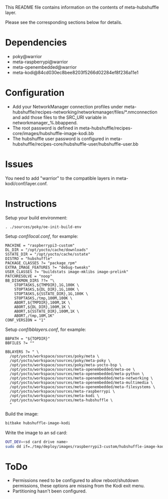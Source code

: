 This README file contains information on the contents of meta-hubshuffle layer.

Please see the corresponding sections below for details.

Dependencies
============
  * poky@warrior
  * meta-raspberrypi@warrior
  * meta-openembedded@warrior
  * meta-kodi@84cd030ec8bee8203f5266d02284ef8f236a11e1

Configuration
============
 * Add your NetworkManager connection profiles under meta-hubshuffle/recipes-networking/networkmanager/files/*.nmconnection and add those files to the SRC_URI variable in networkmanager_%.bbappend.
 * The root password is defined in meta-hubshuffle/recipes-core/images/hubshuffle-image-kodi.bb
 * The hubshuffle user password is configured in meta-hubshuffle/recipes-core/hubshuffle-user/hubshuffle-user.bb

Issues
============
You need to add "warrior" to the compatible layers in meta-kodi/conf/layer.conf.

Instructions
============
Setup your build environment:

```less
. ./sources/poky/oe-init-build-env
```

Setup *conf/local.conf*, for example:

```less
MACHINE = "raspberrypi3-custom"
DL_DIR = "/opt/yocto/cache/downloads"
SSTATE_DIR = "/opt/yocto/cache/sstate"
DISTRO = "hubshuffle"
PACKAGE_CLASSES ?= "package_rpm"
EXTRA_IMAGE_FEATURES ?= "debug-tweaks"
USER_CLASSES ?= "buildstats image-mklibs image-prelink"
PATCHRESOLVE = "noop"
BB_DISKMON_DIRS ??= "\
    STOPTASKS,${TMPDIR},1G,100K \
    STOPTASKS,${DL_DIR},1G,100K \
    STOPTASKS,${SSTATE_DIR},1G,100K \
    STOPTASKS,/tmp,100M,100K \
    ABORT,${TMPDIR},100M,1K \
    ABORT,${DL_DIR},100M,1K \
    ABORT,${SSTATE_DIR},100M,1K \
    ABORT,/tmp,10M,1K"
CONF_VERSION = "1"

```

Setup *conf/bblayers.conf*, for example:

```less
BBPATH = "${TOPDIR}"
BBFILES ?= ""

BBLAYERS ?= " \
  /opt/yocto/workspace/sources/poky/meta \
  /opt/yocto/workspace/sources/poky/meta-poky \
  /opt/yocto/workspace/sources/poky/meta-yocto-bsp \
  /opt/yocto/workspace/sources/meta-openembedded/meta-oe \
  /opt/yocto/workspace/sources/meta-openembedded/meta-python \
  /opt/yocto/workspace/sources/meta-openembedded/meta-networking \
  /opt/yocto/workspace/sources/meta-openembedded/meta-multimedia \
  /opt/yocto/workspace/sources/meta-openembedded/meta-filesystems \
  /opt/yocto/workspace/sources/meta-raspberrypi \
  /opt/yocto/workspace/sources/meta-kodi \
  /opt/yocto/workspace/sources/meta-hubshuffle \
  "

```

Build the image:
```bash
bitbake hubshuffle-image-kodi
```

Write the image to an sd card:
```bash
OUT_DEV=<sd card drive name>
sudo dd if=./tmp/deploy/images/raspberrypi3-custom/hubshuffle-image-kodi-raspberrypi3-custom.rpi-sdimg of=/dev/${OUT_DEV} status=progress 
```

ToDo
============
 * Permissions need to be configured to allow reboot/shutdown permissions, these options are missing from the Kodi exit menu.
 * Partitioning hasn't been configured.